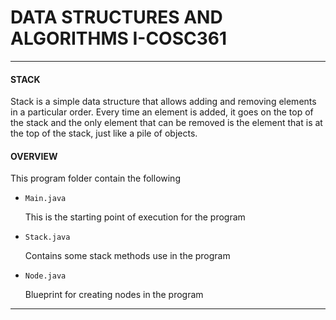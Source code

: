 # DATA STRUCTURES AND ALGORITHMS I-COSC361
____
#### STACK
Stack is a simple data structure that allows adding and removing elements in a particular order. Every time an element is added, it goes on the top of the stack and the only element that can be removed is the element that is at the top of the stack, just like a pile of objects.

#### OVERVIEW
This program folder contain the following
- `Main.java`

    This is the starting point of execution for the program
- `Stack.java`

    Contains some stack methods use in the program
- `Node.java`

    Blueprint for creating nodes in the program

___    
